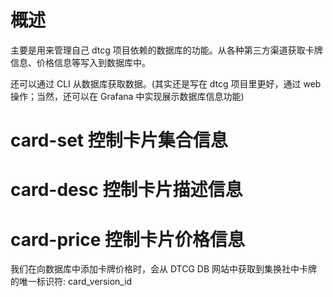 # 概述

主要是用来管理自己 dtcg 项目依赖的数据库的功能。从各种第三方渠道获取卡牌信息、价格信息等写入到数据库中。

还可以通过 CLI 从数据库获取数据。(其实还是写在 dtcg 项目里更好，通过 web 操作；当然，还可以在 Grafana 中实现展示数据库信息功能)

# card-set 控制卡片集合信息

# card-desc 控制卡片描述信息

# card-price 控制卡片价格信息

我们在向数据库中添加卡牌价格时，会从 DTCG DB 网站中获取到集换社中卡牌的唯一标识符: card_version_id
